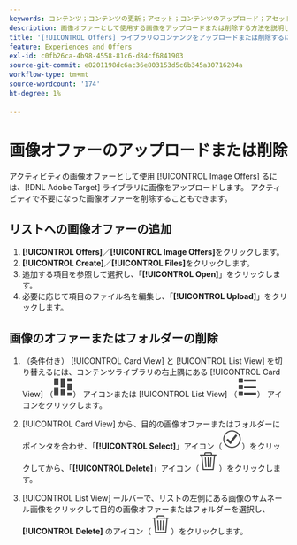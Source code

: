 ```yaml
---
keywords: コンテンツ；コンテンツの更新；アセット；コンテンツのアップロード；アセットのアップロード；コンテンツの削除
description: 画像オファーとして使用する画像をアップロードまたは削除する方法を説明します。
title: '[!UICONTROL Offers] ライブラリのコンテンツをアップロードまたは削除するにはどうすればよいですか？'
feature: Experiences and Offers
exl-id: c0fb26ca-4b98-4558-81c6-d84cf6841903
source-git-commit: e8201198dc6ac36e803153d5c6b345a30716204a
workflow-type: tm+mt
source-wordcount: '174'
ht-degree: 1%

---
```


# 画像オファーのアップロードまたは削除

アクティビティの画像オファーとして使用 [!UICONTROL Image Offers] るには、[!DNL Adobe Target] ライブラリに画像をアップロードします。 アクティビティで不要になった画像オファーを削除することもできます。

## リストへの画像オファーの追加

1. **[!UICONTROL Offers]**／**[!UICONTROL Image Offers]**&#x200B;をクリックします。
1. **[!UICONTROL Create]**／**[!UICONTROL Files]**&#x200B;をクリックします。
1. 追加する項目を参照して選択し、「**[!UICONTROL Open]**」をクリックします。
1. 必要に応じて項目のファイル名を編集し、「**[!UICONTROL Upload]**」をクリックします。

## 画像のオファーまたはフォルダーの削除

1. （条件付き） [!UICONTROL Card View] と [!UICONTROL List View] を切り替えるには、コンテンツライブラリの右上隅にある [!UICONTROL Card View] （![&#x200B; カード表示アイコン &#x200B;](/help/main/assets/icons/ViewCard.svg)） アイコンまたは [!UICONTROL List View] （![&#x200B; リスト表示アイコン &#x200B;](/help/main/assets/icons/ViewList.svg)） アイコンをクリックします。

1. [!UICONTROL Card View] から、目的の画像オファーまたはフォルダーにポインタを合わせ、「**[!UICONTROL Select]**」アイコン（![&#x200B; アイコンを選択 &#x200B;](/help/main/assets/icons/CheckmarkCircleOutline.svg)）をクリックしてから、「**[!UICONTROL Delete]**」アイコン（![&#x200B; アイコンを削除 &#x200B;](/help/main/assets/icons/DeleteOutline.svg)）をクリックします。

1. [!UICONTROL List View] ールバーで、リストの左側にある画像のサムネール画像をクリックして目的の画像オファーまたはフォルダーを選択し、**[!UICONTROL Delete]** のアイコン（![&#x200B; 削除アイコン &#x200B;](/help/main/assets/icons/DeleteOutline.svg)）をクリックします。
